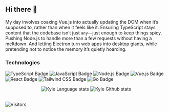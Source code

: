 ## Hi there 👋

My day involves coaxing Vue.js into actually updating the DOM when it’s supposed to, rather than when it feels like it. Ensuring TypeScript stays content that the codebase isn’t just `any`—just enough to keep things spicy. Pushing Node.js to handle more than a few requests without having a meltdown. And letting Electron turn web apps into desktop giants, while pretending not to notice the memory it’s quietly hoarding.

### Technologies

![TypeScript Badge](https://img.shields.io/badge/TypeScript-3178C6?logo=typescript&logoColor=fff&style=flat)
![JavaScript Badge](https://img.shields.io/badge/JavaScript-F7DF1E?logo=javascript&logoColor=000&style=flat)
![Node.js Badge](https://img.shields.io/badge/Node.js-5FA04E?logo=nodedotjs&logoColor=fff&style=flat)
![Vue.js Badge](https://img.shields.io/badge/Vue.js-4FC08D?logo=vuedotjs&logoColor=fff&style=flat)
![React Badge](https://img.shields.io/badge/React-61DAFB?logo=react&logoColor=000&style=flat)
![Tailwind CSS Badge](https://img.shields.io/badge/Tailwind%20CSS-06B6D4?logo=tailwindcss&logoColor=fff&style=flat)
![Go Badge](https://img.shields.io/badge/Go-00ADD8?logo=go&logoColor=fff&style=flat)


<!-- Dark Mode -->
<div align="center"> 
  <img src="https://githubstats.uptonlab.org/top-langs?username=kyleaupton&theme=dark" alt="Kyle Language stats" />
  <img src="https://githubstats.uptonlab.org/?username=kyleaupton&include_all_commits=true&show_icons=true&theme=dark" alt="Kyle Github stats" />
</div>

<br />

![Visitors](https://visitor-badge.laobi.icu/badge?page_id=kyleaupton.visitor-badge)

